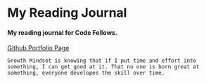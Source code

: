 # My Reading Journal

#### My reading journal for Code Fellows.

[Github Portfolio Page](https://drake-alexander.github.io/reading-notes/)

`Growth Mindset is knowing that if I put time and effort into something, I can get good at it. That no one is born great at something, everyone developes the skill over time.`	

